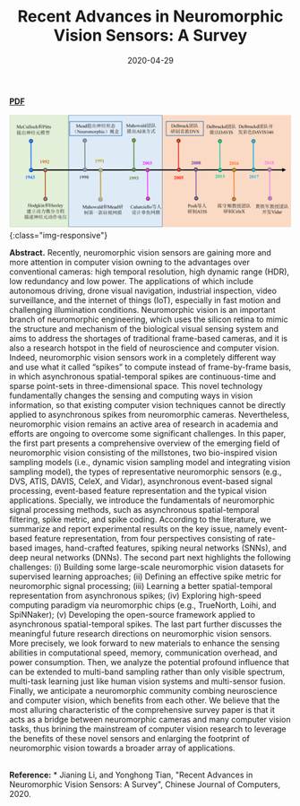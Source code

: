 ﻿---
title: "Recent Advances in Neuromorphic Vision Sensors: A Survey"
collection: publications
permalink: /publication/2020-04-29-neuromorphic-vision-survey
excerpt: 
date: 2020-04-29
venue: Chinese Journal of Computers
paperurl:
citation:
---
<a href="https://jianing-li.github.io/files/2020_cjc_neuromrophic_vision.pdf" target="_blank"><b>PDF</b></a>&emsp;

![Neuromorphic vision millistones](/images/milestone.png){:class="img-responsive"}

<b>Abstract.</b> Recently, neuromorphic vision sensors are gaining more and more attention in computer vision owning to the advantages over conventional cameras: high temporal resolution, high dynamic range (HDR), low redundancy and low power. The applications of which include autonomous driving, drone visual navigation, industrial inspection, video surveillance, and the internet of things (IoT), especially in fast motion and challenging illumination conditions. Neuromorphic vision is an important branch of neuromorphic engineering, which uses the silicon retina to mimic the structure and mechanism of the biological visual sensing system and aims to address the shortages of traditional frame-based cameras, and it is also a research hotspot in the field of neuroscience and computer vision. Indeed, neuromorphic vision sensors work in a completely different way and use what it called “spikes” to compute instead of frame-by-frame basis, in which asynchronous spatial-temporal spikes are continuous-time and sparse point-sets in three-dimensional space. This novel technology fundamentally changes the sensing and computing ways in vision information, so that existing computer vision techniques cannot be directly applied to asynchronous spikes from neuromorphic cameras. Nevertheless, neuromorphic vision remains an active area of research in academia and efforts are ongoing to overcome some significant challenges. In this paper, the first part presents a comprehensive overview of the emerging field of neuromorphic vision consisting of the millstones, two bio-inspired vision sampling models (i.e., dynamic vision sampling model and integrating vision sampling model), the types of representative neuromorphic sensors (e.g., DVS, ATIS, DAVIS, CeleX, and Vidar), asynchronous event-based signal processing, event-based feature representation and the typical vision applications. Specially, we introduce the fundamentals of neuromorphic signal processing methods, such as asynchronous spatial-temporal filtering, spike metric, and spike coding. According to the literature, we summarize and report experimental results on the key issue, namely event-based feature representation, from four perspectives consisting of rate-based images, hand-crafted features, spiking neural networks (SNNs), and deep neural networks (DNNs). The second part next highlights the following challenges: (i) Building some large-scale neuromorphic vision datasets for supervised learning approaches; (ii) Defining an effective spike metric for neuromorphic signal processing; (iii) Learning a better spatial-temporal representation from asynchronous spikes; (iv) Exploring high-speed computing paradigm via neuromorphic chips (e.g., TrueNorth, Loihi, and SpiNNaker); (v) Developing the open-source framework applied to asynchronous spatial-temporal spikes. The last part further discusses the meaningful future research directions on neuromorphic vision sensors. More precisely, we look forward to new materials to enhance the sensing abilities in computational speed, memory, communication overhead, and power consumption. Then, we analyze the potential profound influence that can be extended to multi-band sampling rather than only visible spectrum, multi-task learning just like human vision systems and multi-sensor fusion. Finally, we anticipate a neuromorphic community combing neuroscience and computer vision, which benefits from each other. We believe that the most alluring characteristic of the comprehensive survey paper is that it acts as a bridge between neuromorphic cameras and many computer vision tasks, thus brining the mainstream of computer vision research to leverage the benefits of these novel sensors and enlarging the footprint of neuromorphic vision towards a broader array of applications.

<br />
<b>Reference:</b>
* Jianing Li, and Yonghong Tian, "Recent Advances in Neuromorphic Vision Sensors: A Survey", Chinese Journal of Computers, 2020.